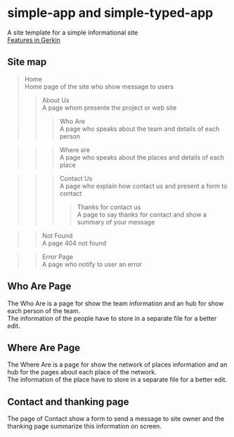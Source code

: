 simple-app and simple-typed-app
===============================

A site template for a simple informational site  
[Features in Gerkin](https://github.com/Magicianred/React_Tests/tree/develop/Project/Features)  

## Site map
> Home  
Home page of the site who show message to users
>> About Us  
A page whom presente the project or web site  
>>> Who Are  
A page who speaks about the team and details of each person  
  
>>> Where are  
A page who speaks about the places and details of each place  
  
>>> Contact Us  
A page who explain how contact us and present a form to contact  
>>>> Thanks for contact us  
A page to say thanks for contact and show a summary of your message  
  
>> Not Found  
A page 404 not found  
  
>> Error Page  
A page who notify to user an error  


## Who Are Page  
The Who Are is a page for show the team information and an hub for show each person of the team.  
The information of the people have to store in a separate file for a better edit.  

## Where Are Page  
The Where Are is a page for show the network of places information and an hub for the pages about each place of the network.  
The information of the place have to store in a separate file for a better edit.  

## Contact and thanking page
The page of Contact show a form to send a message to site owner and the thanking page summarize this information on screen.  

